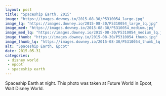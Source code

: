 ```yaml
---
layout: post
title: "Spaceship Earth, 2015"
image: "https://images.downey.io/2015-08-30/P5310054_large.jpg"
image_lq: "https://images.downey.io/2015-08-30/P5310054_large_lq.jpg"
image_med: "https://images.downey.io/2015-08-30/P5310054_medium.jpg"
image_med_lq: "https://images.downey.io/2015-08-30/P5310054_medium_lq.jpg"
image_thumb: "https://images.downey.io/2015-08-30/P5310054_thumb.jpg"
image_thumb_lq: "https://images.downey.io/2015-08-30/P5310054_thumb_lq.jpg"
alt: "Spaceship Earth, Epcot"
date: 2015-05-31
categories:
 - disney world
 - epcot
 - spaceship earth
---
```


Spaceship Earth at night. This photo was taken at Future World in Epcot, Walt Disney World.
